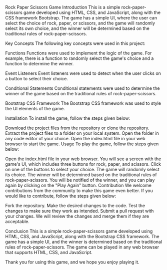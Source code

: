 Rock Paper Scissors Game
Introduction
This is a simple rock-paper-scissors game developed using HTML, CSS, and JavaScript, along with the CSS framework Bootstrap. The game has a simple UI, where the user can select the choice of rock, paper, or scissors, and the game will randomly select its own choice, and the winner will be determined based on the traditional rules of rock-paper-scissors.

Key Concepts
The following key concepts were used in this project:

Functions
Functions were used to implement the logic of the game. For example, there is a function to randomly select the game's choice and a function to determine the winner.

Event Listeners
Event listeners were used to detect when the user clicks on a button to select their choice.

Conditional Statements
Conditional statements were used to determine the winner of the game based on the traditional rules of rock-paper-scissors.

Bootstrap CSS Framework
The Bootstrap CSS framework was used to style the UI elements of the game.

Installation
To install the game, follow the steps given below:

Download the project files from the repository or clone the repository.
Extract the project files to a folder on your local system.
Open the folder in any code editor of your choice.
Open the index.html file in your web browser to start the game.
Usage
To play the game, follow the steps given below:

Open the index.html file in your web browser.
You will see a screen with the game's UI, which includes three buttons for rock, paper, and scissors.
Click on one of the buttons to select your choice.
The game will randomly select its choice.
The winner will be determined based on the traditional rules of rock-paper-scissors.
You will be notified of the winner, and you can play again by clicking on the "Play Again" button.
Contribution
We welcome contributions from the community to make this game even better. If you would like to contribute, follow the steps given below:

Fork the repository.
Make the desired changes to the code.
Test the changes to make sure they work as intended.
Submit a pull request with your changes.
We will review the changes and merge them if they are acceptable.

Conclusion
This is a simple rock-paper-scissors game developed using HTML, CSS, and JavaScript, along with the Bootstrap CSS framework. The game has a simple UI, and the winner is determined based on the traditional rules of rock-paper-scissors. The game can be played in any web browser that supports HTML, CSS, and JavaScript.

Thank you for using this game, and we hope you enjoy playing it.

